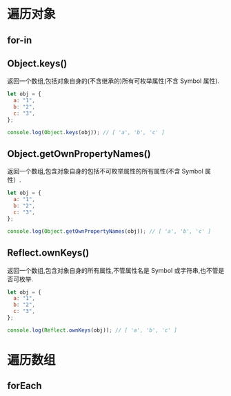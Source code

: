 # 遍历对象

## for-in

## Object.keys()

返回一个数组,包括对象自身的(不含继承的)所有可枚举属性(不含 Symbol 属性).

```javascript
let obj = {
  a: "1",
  b: "2",
  c: "3",
};

console.log(Object.keys(obj)); // [ 'a', 'b', 'c' ]
```

## Object.getOwnPropertyNames()

返回一个数组,包含对象自身的包括不可枚举属性的所有属性(不含 Symbol 属性）.

```javascript
let obj = {
  a: "1",
  b: "2",
  c: "3",
};

console.log(Object.getOwnPropertyNames(obj)); // [ 'a', 'b', 'c' ]
```

## Reflect.ownKeys()

返回一个数组,包含对象自身的所有属性,不管属性名是 Symbol 或字符串,也不管是否可枚举.

```javascript
let obj = {
  a: "1",
  b: "2",
  c: "3",
};

console.log(Reflect.ownKeys(obj)); // [ 'a', 'b', 'c' ]
```

# 遍历数组

## forEach
